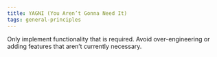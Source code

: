 ```yaml
---
title: YAGNI (You Aren’t Gonna Need It)
tags: general-principles
---
```

Only implement functionality that is required. Avoid over-engineering or adding features that aren’t currently necessary.